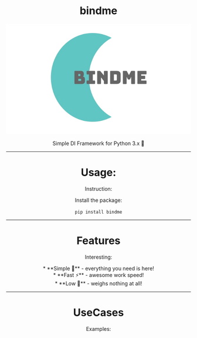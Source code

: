 <h1 align="center">bindme</h1>

<p align="center">
  <img src="assets/technologies/bindme-logo.png" alt="BindMe Logo" height="300">
</p>

<p align="center">
  Simple DI Framework for Python 3.x 🐍
</p>

<hr>

<h1 align="center">Usage:</h1>

<p align="center">
  Instruction:
</p>

<p align="center">
  Install the package:
</p>

<p align="center">
  <code>pip install bindme</code>
</p>

<hr>

<h1 align="center">Features</h1>

<p align="center">
  Interesting:
</p>

<p align="center">
  * **Simple 📕** - everything you need is here!<br>
  * **Fast ⚡** - awesome work speed!<br>
  * **Low 🍃** - weighs nothing at all!
</p>

<hr>

<h1 align="center">UseCases</h1>

<p align="center">
  Examples:
</p>
